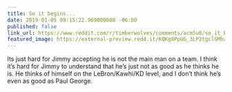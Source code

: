 ```yaml
---
title: So it begins...
date: 2019-01-05 09:15:22.969000000 -06:00
published: false
link_url: https://www.reddit.com/r/timberwolves/comments/acm5u0/so_it_begins/
featured_image: https://external-preview.redd.it/KQKg8PpUG_3LP2tgclGMha5mi4OwqBDMUcF1aQetSQE.jpg?auto=webp&s=9061969aef864a3c69479df005e87be81261f3f7
---
```


Its just hard for Jimmy accepting he is not the main man on a team. I think it’s hard for Jimmy to understand that he’s just not as good as he thinks he is. He thinks of himself on the LeBron/Kawhi/KD level, and I don’t think he’s even as good as Paul George.
